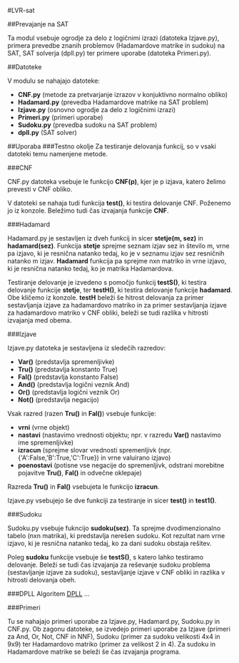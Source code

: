 #LVR-sat

##Prevajanje na SAT

Ta modul vsebuje ogrodje za delo z logičnimi izrazi (datoteka Izjave.py), primera prevedbe znanih problemov (Hadamardove matrike in sudoku) na SAT, SAT solverja (dpll.py) ter primere uporabe (datoteka Primeri.py).

##Datoteke

V modulu se nahajajo datoteke:
+ <b>CNF.py</b> (metode za pretvarjanje izrazov v konjuktivno normalno obliko)
+ <b>Hadamard.py</b> (prevedba Hadamardove matrike na SAT problem)
+ <b>Izjave.py</b> (osnovno ogrodje za delo z logičnimi izrazi)
+ <b>Primeri.py</b> (primeri uporabe)
+ <b>Sudoku.py</b> (prevedba sudoku na SAT problem)
+ <b>dpll.py</b> (SAT solver)

##Uporaba
###Testno okolje
Za testiranje delovanja funkcij, so v vsaki datoteki temu namenjene metode.

###CNF

CNF.py datoteka vsebuje le funkcijo <b>CNF(p)</b>, kjer je p izjava, katero želimo prevesti v CNF obliko. 

V datoteki se nahaja tudi funkcija <b>test()</b>, ki testira delovanje CNF. Poženemo jo iz konzole.
Beležimo tudi čas izvajanja funkcije <b>CNF</b>.

###Hadamard

Hadamard.py je sestavljen iz dveh funkcij in sicer <b>stetje(m, sez)</b> in <b>hadamard(sez)</b>.
Funkcija <b>stetje</b> sprejme seznam izjav sez in število m, vrne pa izjavo, ki je resnična natanko tedaj, ko je v seznamu izjav sez resničnih natanko m izjav.
<b>Hadamard</b> funkcija pa sprejme nxn matriko in vrne izjavo, ki je resnična natanko tedaj, ko je matrika Hadamardova.

Testiranje delovanje je izvedeno s pomočjo funkcij <b>testS()</b>, ki testira delovanje funkcije <b>stetje</b>, ter <b>testH()</b>, ki testira delovanje funkcije <b>hadamard</b>. Obe kličemo iz konzole.
<b>testH</b> beleži še hitrost delovanja za primer sestavljanja izjave za hadamardovo matriko in za primer sestavljanja izjave za hadamardovo matriko v CNF obliki, beleži se tudi razlika v hitrosti izvajanja med obema.

###Izjave

Izjave.py datoteka je sestavljena iz sledečih razredov:
+ <b>Var()</b> (predstavlja spremenljivke)
+ <b>Tru()</b> (predstavlja konstanto True)
+ <b>Fal()</b> (predstavlja konstanto False)
+ <b>And()</b> (predstavlja logični veznik And)
+ <b>Or()</b> (predstavlja logični veznik Or)
+ <b>Not()</b> (predstavlja negacijo)

Vsak razred (razen <b>Tru()</b> in <b>Fal()</b>) vsebuje funkcije:
+ <b>vrni</b> (vrne objekt) 
+ <b>nastavi</b> (nastavimo vrednosti objektu; npr. v razredu <b>Var()</b> nastavimo ime spremenljivke)
+ <b>izracun</b> (sprejme slovar vrednosti spremenljivk (npr. {'A':False,'B':True,'C':True}) in vrne valuirano izjavo)
+ <b>poenostavi</b> (potisne vse negacije do spremenljivk, odstrani morebitne pojavitve <b>Tru()</b>, <b>Fal()</b> in odvečne oklepaje)

Razreda <b>Tru()</b> in <b>Fal()</b> vsebujeta le funkcijo <b>izracun</b>.

Izjave.py vsebujejo še dve funkciji za testiranje in sicer <b>test()</b> in <b>test1()</b>. 

###Sudoku

Sudoku.py vsebuje fukncijo <b>sudoku(sez)</b>. Ta sprejme dvodimenzionalno tabelo (nxn matrika), ki predstavlja nerešen sudoku. Kot rezultat nam vrne izjavo, ki je resnična natanko tedaj, ko za dani sudoku obstaja rešitev.

Poleg <b>sudoku</b> funkcije vsebuje še <b>testS()</b>, s katero lahko testiramo delovanje. Beleži se tudi čas izvajanja za reševanje sudoku problema (sestavljanje izjave za sudoku), sestavljanje izjave v CNF obliki in razlika v hitrosti delovanja obeh.

###DPLL
Algoritem [DPLL](http://en.wikipedia.org/wiki/DPLL_algorithm) ...

###Primeri

Tu se nahajajo primeri uporabe za Izjave.py, Hadamard.py, Sudoku.py in CNF.py. Ob zagonu datoteke, se izvedejo primeri uporabe za Izjave (primeri za And, Or, Not, CNF in NNF), Sudoku (primer za sudoku velikosti 4x4 in 9x9) ter Hadamardovo matriko (primer za velikost 2 in 4). Za sudoku in Hadamardove matrike se beleži še čas izvajanja programa.

